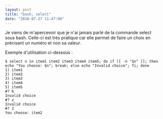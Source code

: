 ```yaml
---
layout: post
title: "bash, select"
date: "2018-07-27 11:47:00"
---
```

Je viens de m'apercevoir que je n'ai jamais parlé de la commande select sous bash. Celle-ci est très pratique car elle permet de faire un choix en précisant un numéro et non sa valeur.

Exemple d'utilisation ci-dessous :


```
$ select n in item1 item2 item3 item4 item5; do if [[ -n "$n" ]]; then echo "You choose: $n"; break; else echo "Invalid choice"; fi; done
1) item1
2) item2
3) item3
4) item4
5) item5
#? 6
Invalid choice
#? z
Invalid choice
#? 2
You choose: item2
```
